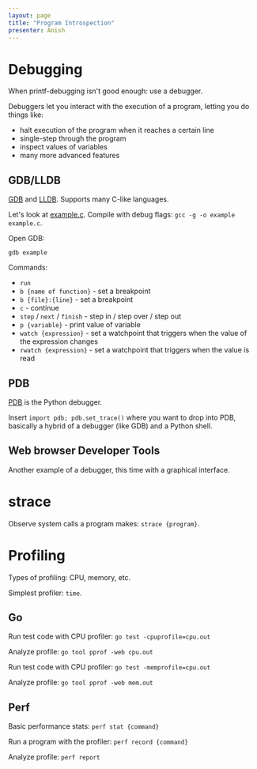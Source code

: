 ```yaml
---
layout: page
title: "Program Introspection"
presenter: Anish
---
```


# Debugging

When printf-debugging isn't good enough: use a debugger.

Debuggers let you interact with the execution of a program, letting you do
things like:

- halt execution of the program when it reaches a certain line
- single-step through the program
- inspect values of variables
- many more advanced features

## GDB/LLDB

[GDB](https://www.gnu.org/software/gdb/) and [LLDB](https://lldb.llvm.org/).
Supports many C-like languages.

Let's look at [example.c](/static/media/example.c). Compile with debug flags:
`gcc -g -o example example.c`.

Open GDB:

`gdb example`

Commands:

- `run`
- `b {name of function}` - set a breakpoint
- `b {file}:{line}` - set a breakpoint
- `c` - continue
- `step` / `next` / `finish` - step in / step over / step out
- `p {variable}` - print value of variable
- `watch {expression}` - set a watchpoint that triggers when the value of the expression changes
- `rwatch {expression}` - set a watchpoint that triggers when the value is read

## PDB

[PDB](https://docs.python.org/3/library/pdb.html) is the Python debugger.

Insert `import pdb; pdb.set_trace()` where you want to drop into PDB, basically
a hybrid of a debugger (like GDB) and a Python shell.

## Web browser Developer Tools

Another example of a debugger, this time with a graphical interface.

# strace

Observe system calls a program makes: `strace {program}`.

# Profiling

Types of profiling: CPU, memory, etc.

Simplest profiler: `time`.

## Go

Run test code with CPU profiler: `go test -cpuprofile=cpu.out`

Analyze profile: `go tool pprof -web cpu.out`

Run test code with CPU profiler: `go test -memprofile=cpu.out`

Analyze profile: `go tool pprof -web mem.out`

## Perf

Basic performance stats: `perf stat {command}`

Run a program with the profiler: `perf record {command}`

Analyze profile: `perf report`
